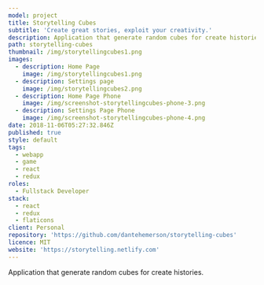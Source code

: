 ```yaml
---
model: project
title: Storytelling Cubes
subtitle: 'Create great stories, exploit your creativity.'
description: Application that generate random cubes for create histories.
path: storytelling-cubes
thumbnail: /img/storytellingcubes1.png
images:
  - description: Home Page
    image: /img/storytellingcubes1.png
  - description: Settings page
    image: /img/storytellingcubes2.png
  - description: Home Page Phone
    image: /img/screenshot-storytellingcubes-phone-3.png
  - description: Settings Page Phone
    image: /img/screenshot-storytellingcubes-phone-4.png
date: 2018-11-06T05:27:32.846Z
published: true
style: default
tags:
  - webapp
  - game
  - react
  - redux
roles:
  - Fullstack Developer
stack:
  - react
  - redux
  - flaticons
client: Personal
repository: 'https://github.com/dantehemerson/storytelling-cubes'
licence: MIT
website: 'https://storytelling.netlify.com'
---
```

Application that generate random cubes for create histories.
